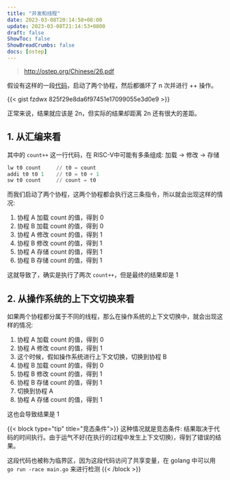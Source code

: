 ```yaml
---
title: "并发和线程"
date: 2023-03-08T20:14:58+08:00
update: 2023-03-08T21:14:53+0800
draft: false
ShowToc: false
ShowBreadCrumbs: false
docs: [ostep]
---
```


> http://ostep.org/Chinese/26.pdf

假设有这样的一段[代码](/code/jyyos_concurrency.go)，启动了两个协程，然后都循环了 n 次并进行 ++ 操作。

{{< gist fzdwx 825f29e8da6f97451e17099055e3d0e9 >}}

正常来说，结果就应该是 2n，但实际的结果却距离 2n 还有很大的差距。

## 1. 从汇编来看

其中的 `count++` 这一行代码，在 RISC-V中可能有多条组成: 加载 -> 修改 -> 存储

```asm
lw t0 count     // t0 = count
addi t0 t0 1    // t0 = t0 + 1
sw t0 count     // count = t0
```

而我们启动了两个协程，这两个协程都会执行这三条指令，所以就会出现这样的情况:

1. 协程 A 加载 count 的值，得到 0
2. 协程 B 加载 count 的值，得到 0
3. 协程 A 修改 count 的值，得到 1
4. 协程 B 修改 count 的值，得到 1
5. 协程 A 存储 count 的值，得到 1
6. 协程 B 存储 count 的值，得到 1

这就导致了，确实是执行了两次 `count++`，但是最终的结果却是 1


## 2. 从操作系统的上下文切换来看

如果两个协程都分属于不同的线程，那么在操作系统的上下文切换中，就会出现这样的情况:

1. 协程 A 加载 count 的值，得到 0
2. 协程 A 修改 count 的值，得到 1
3. 这个时候，假如操作系统进行上下文切换，切换到协程 B
4. 协程 B 加载 count 的值，得到 0
5. 协程 B 修改 count 的值，得到 1
6. 协程 B 存储 count 的值，得到 1
7. 切换到协程 A
8. 协程 A 存储 count 的值，得到 1

这也会导致结果是 1


{{< block type="tip" title="竞态条件">}}
这种情况就是竞态条件: 结果取决于代码的时间执行。由于运气不好(在执行的过程中发生上下文切换)，得到了错误的结果。

这段代码也被称为临界区，因为这段代码访问了共享变量，在 golang 中可以用 `go run -race main.go` 来进行检测
{{< /block >}} 